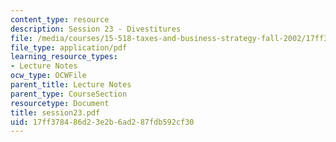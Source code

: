```yaml
---
content_type: resource
description: Session 23 - Divestitures
file: /media/courses/15-518-taxes-and-business-strategy-fall-2002/17ff378486d23e2b6ad287fdb592cf30_session23.pdf
file_type: application/pdf
learning_resource_types:
- Lecture Notes
ocw_type: OCWFile
parent_title: Lecture Notes
parent_type: CourseSection
resourcetype: Document
title: session23.pdf
uid: 17ff3784-86d2-3e2b-6ad2-87fdb592cf30
---
```

